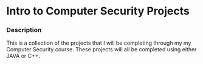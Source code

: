 # Intro to Computer Security Projects

### Description

This is a collection of the projects that I will be completing through my my Computer Security course. These projects will all be completed using either JAVA or C++.
